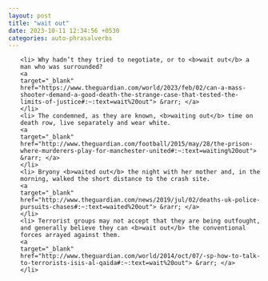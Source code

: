 ```yaml
---
layout: post
title: "wait out"
date: 2023-10-11 12:34:56 +0530
categories: auto-phrasalverbs
---
```

<ol>

    <li> Why hadn’t they tried to negotiate, or to <b>wait out</b> a man who was surrounded?
    <a 
    target="_blank" 
    href="https://www.theguardian.com/world/2023/feb/02/can-a-mass-shooter-demand-a-good-death-the-strange-case-that-tested-the-limits-of-justice#:~:text=wait%20out"> &rarr; </a>
    </li>
    <li> The condemned, as they are known, <b>waiting out</b> time on death row, live separately and wear white.
    <a 
    target="_blank" 
    href="http://www.theguardian.com/football/2015/may/28/the-prison-where-murderers-play-for-manchester-united#:~:text=waiting%20out"> &rarr; </a>
    </li>
    <li> Bryony <b>waited out</b> the night with her mother and, in the morning, walked the short distance to the crash site.
    <a 
    target="_blank" 
    href="http://www.theguardian.com/news/2019/jul/02/deaths-uk-police-pursuits-chases#:~:text=waited%20out"> &rarr; </a>
    </li>
    <li> Terrorist groups may not accept that they are being outfought, and generally believe they can <b>wait out</b> the conventional forces arrayed against them.
    <a 
    target="_blank" 
    href="http://www.theguardian.com/world/2014/oct/07/-sp-how-to-talk-to-terrorists-isis-al-qaida#:~:text=wait%20out"> &rarr; </a>
    </li>
